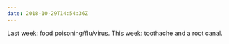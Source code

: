 ```yaml
---
date: 2018-10-29T14:54:36Z
---
```


Last week: food poisoning/flu/virus.
This week: toothache and a root canal.
